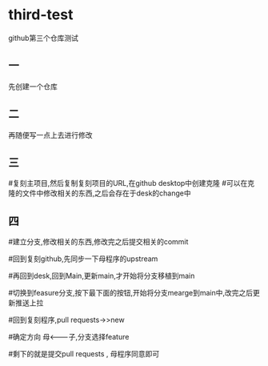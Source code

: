 # third-test

github第三个仓库测试

## 一

先创建一个仓库

## 二

再随便写一点上去进行修改
## 三
#复刻主项目,然后复制复刻项目的URL,在github desktop中创建克隆
#可以在克隆的文件中修改相关的东西,之后会存在于desk的change中
## 四

#建立分支,修改相关的东西,修改完之后提交相关的commit

#回到复刻github,先同步一下母程序的upstream

#再回到desk,回到Main,更新main,才开始将分支移植到main

#切换到feasure分支,按下最下面的按钮,开始将分支mearge到main中,改完之后更新推送上拉

#回到复刻程序,pull requests->>new

#确定方向 母<---子,分支选择feature

#剩下的就是提交pull requests , 母程序同意即可
